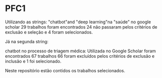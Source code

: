 # PFC1

Utilizando as strings:
"chatbot"and "deep learning"na "saúde" no google scholar 29 trabalhos foram encontrados 24 não passaram pelos critérios de exclusão e seleção e 4 foram selecionados.

Já na segunda string:

chatbot no processo de triagem médica: Utilizada no Google Scholar foram encontrados 67 trabalhos 66 foram excluídos pelos critérios de exclusão e inclusão e 1 foi selecionado.

Neste repositório estão contidos os trabalhos selecionados.
